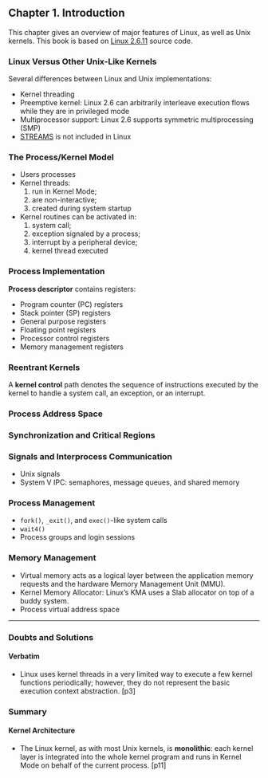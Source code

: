 ## Chapter 1. Introduction

This chapter gives an overview of major features of Linux, as well as Unix kernels. This book is based on [Linux 2.6.11](https://github.com/shichao-an/linux-2.6.11.12) source code.

### Linux Versus Other Unix-Like Kernels

Several differences between Linux and Unix implementations:

* Kernel threading
* Preemptive kernel: Linux 2.6 can arbitrarily interleave execution flows while they are in privileged mode
* Multiprocessor support: Linux 2.6 supports symmetric multiprocessing (SMP)
* [STREAMS](http://en.wikipedia.org/wiki/STREAMS) is not included in Linux

### The Process/Kernel Model

* Users processes
* Kernel threads:
	1. run in Kernel Mode;
	2. are non-interactive;
	3. created during system startup
* Kernel routines can be activated in: 
	1. system call;
	2. exception signaled by a process; 
	3. interrupt by a peripheral device;
	4. kernel thread executed

### Process Implementation

**Process descriptor** contains registers:

* Program counter (PC) registers
* Stack pointer (SP) registers
* General purpose registers
* Floating point registers
* Processor control registers
* Memory management registers

### Reentrant Kernels
A **kernel control** path denotes the sequence of instructions executed by the kernel to handle a system call, an exception, or an interrupt.

### Process Address Space
### Synchronization and Critical Regions
### Signals and Interprocess Communication

* Unix signals
* System V IPC: semaphores, message queues, and shared memory

### Process Management

* `fork()`, `_exit()`, and `exec()`-like system calls
* `wait4()`
* Process groups and login sessions

### Memory Management

* Virtual memory acts as a logical layer between the application memory requests and the hardware Memory Management Unit (MMU).
* Kernel Memory Allocator: Linux’s KMA uses a Slab allocator on top of a buddy system.
* Process virtual address space


- - -

### Doubts and Solutions

#### Verbatim

* Linux uses kernel threads in a very limited way to execute a few kernel functions periodically; however, they do not represent the basic execution context abstraction. [p3]

### Summary

#### Kernel Architecture

* The Linux kernel, as with most Unix kernels, is **monolithic**: each kernel layer is integrated into the whole kernel program and runs in Kernel Mode on behalf of the current process. [p11]
